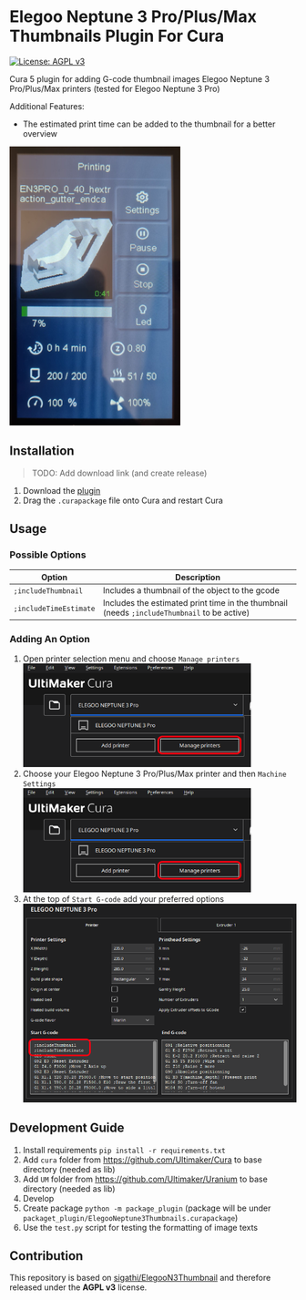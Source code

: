 # Elegoo Neptune 3 Pro/Plus/Max Thumbnails Plugin For Cura

[![License: AGPL v3](https://img.shields.io/badge/License-AGPL%20v3-blue.svg)](https://www.gnu.org/licenses/agpl-3.0)

Cura 5 plugin for adding G-code thumbnail images Elegoo Neptune 3 Pro/Plus/Max printers (tested for Elegoo Neptune 3
Pro)

Additional Features:

- The estimated print time can be added to the thumbnail for a better overview

<img src="images/neptune_3_pro_view.jpg" width="300">

## Installation

> TODO: Add download link (and create release)

1) Download the [plugin]()
2) Drag the `.curapackage` file onto Cura and restart Cura

## Usage

### Possible Options

| Option                 | Description                                                                                 |
|------------------------|---------------------------------------------------------------------------------------------|
| `;includeThumbnail`    | Includes a thumbnail of the object to the gcode                                             |
| `;includeTimeEstimate` | Includes the estimated print time in the thumbnail (needs `;includeThumbnail` to be active) |

### Adding An Option

1) Open printer selection menu and choose `Manage printers` \
   <img src="images/cura_manage_printers.png" width="400">
2) Choose your Elegoo Neptune 3 Pro/Plus/Max printer and then `Machine Settings` \
   <img src="images/cura_manage_printers.png" width="400">
3) At the top of `Start G-code` add your preferred options \
   <img src="images/cura_edit_g_code.png" width="600">

## Development Guide

1) Install requirements `pip install -r requirements.txt`
2) Add `cura` folder from https://github.com/Ultimaker/Cura to base directory (needed as lib)
3) Add `UM` folder from https://github.com/Ultimaker/Uranium to base directory (needed as lib)
4) Develop
5) Create package `python -m package_plugin` (package will be
   under `packaget_plugin/ElegooNeptune3Thumbnails.curapackage`)
6) Use the `test.py` script for testing the formatting of image texts

## Contribution

This repository is based on [sigathi/ElegooN3Thumbnail](https://github.com/sigathi/ElegooN3Thumbnail) and therefore
released under the **AGPL v3** license.
